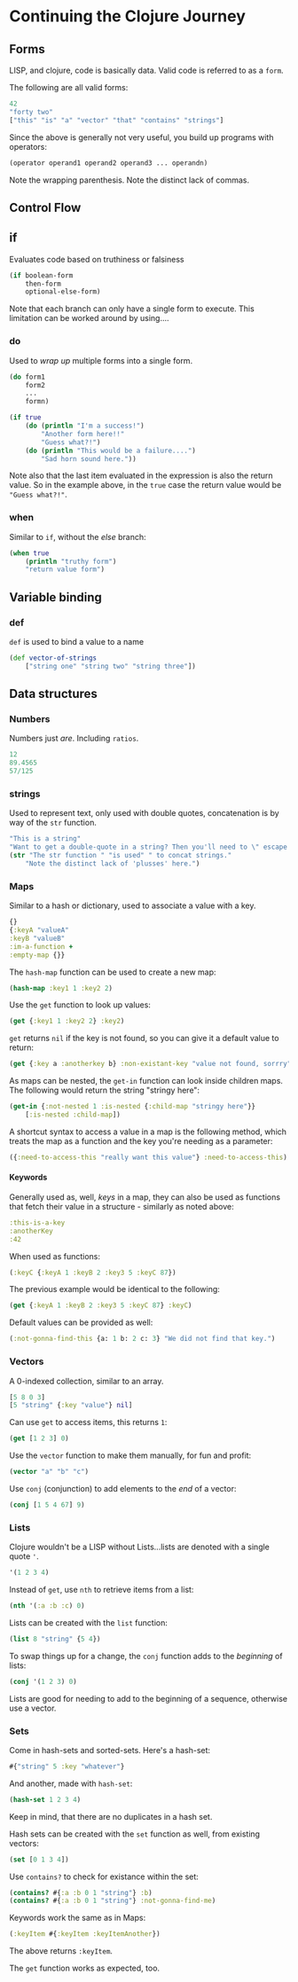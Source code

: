 <!--
.. title: Next Steps With Clojure
.. slug: next-steps-with-clojure
.. date: 2021-02-19 15:14:51 UTC-06:00
.. tags: 
.. category: 
.. link: 
.. description: 
.. type: text
-->



# Continuing the Clojure Journey

## Forms

LISP, and clojure, code is basically data. Valid code is referred to as a `form`.

The following are all valid forms:

```clojure
42
"forty two"
["this" "is" "a" "vector" "that" "contains" "strings"]
```

Since the above is generally not very useful, you build up programs with operators:

```clojure
(operator operand1 operand2 operand3 ... operandn)
```

Note the wrapping parenthesis. Note the distinct lack of commas.

## Control Flow

## if

Evaluates code based on truthiness or falsiness

```clojure
(if boolean-form
    then-form
    optional-else-form)
```

Note that each branch can only have a single form to execute. This limitation can be worked around by using....

### do

Used to *wrap up* multiple forms into a single form.

```clojure
(do form1
    form2
    ...
    formn)
```

```clojure
(if true
    (do (println "I'm a success!")
        "Another form here!!"
        "Guess what?!")
    (do (println "This would be a failure....")
        "Sad horn sound here."))
```

Note also that the last item evaluated in the expression is also the return value. So in the example above, in the `true` case the return value would be `"Guess what?!"`.

### when

Similar to `if`, without the *else* branch:

```clojure
(when true
    (println "truthy form")
    "return value form")
```

## Variable binding

### def

`def` is used to bind a value to a name

```clojure
(def vector-of-strings
    ["string one" "string two" "string three"])
```

## Data structures

### Numbers

Numbers just *are*. Including `ratios`.

```clojure
12
89.4565
57/125
```

### strings

Used to represent text, only used with double quotes, concatenation is by way of the `str` function.

```clojure
"This is a string"
"Want to get a double-quote in a string? Then you'll need to \" escape with the backslash."
(str "The str function " "is used" " to concat strings."
    "Note the distinct lack of 'plusses' here.")
```

### Maps

Similar to a hash or dictionary, used to associate a value with a key.

```clojure
{}
{:keyA "valueA"
:keyB "valueB"
:im-a-function +
:empty-map {}}
```

The `hash-map` function can be used to create a new map:

```clojure
(hash-map :key1 1 :key2 2)
```

Use the `get` function to look up values:

```clojure
(get {:key1 1 :key2 2} :key2)
```

`get` returns `nil` if the key is not found, so you can give it a default value to return:

```clojure
(get {:key a :anotherkey b} :non-existant-key "value not found, sorrry")
```

As maps can be nested, the `get-in` function can look inside children maps. The following would return the string "stringy here":

```clojure
(get-in {:not-nested 1 :is-nested {:child-map "stringy here"}} 
    [:is-nested :child-map])
```

A shortcut syntax to access a value in a map is the following method, which treats the map as a function and the key you're needing as a parameter:

```clojure
({:need-to-access-this "really want this value"} :need-to-access-this)
```

#### Keywords

Generally used as, well, _keys_ in a map, they can also be used as functions that fetch their value in a structure - similarly as noted above:

```clojure
:this-is-a-key
:anotherKey
:42
```

When used as functions:

```clojure
(:keyC {:keyA 1 :keyB 2 :key3 5 :keyC 87})
```

The previous example would be identical to the following:

```clojure
(get {:keyA 1 :keyB 2 :key3 5 :keyC 87} :keyC)
```

Default values can be provided as well:

```clojure
(:not-gonna-find-this {a: 1 b: 2 c: 3} "We did not find that key.")
```

### Vectors

A 0-indexed collection, similar to an array.

```clojure
[5 8 0 3]
[5 "string" {:key "value"} nil]
```

Can use `get` to access items, this returns `1`:

```clojure
(get [1 2 3] 0)
```

Use the `vector` function to make them manually, for fun and profit:

```clojure
(vector "a" "b" "c")
```

Use `conj` (conjunction) to add elements to the *end* of a vector:

```clojure
(conj [1 5 4 67] 9)
```

### Lists

Clojure wouldn't be a LISP without Lists...lists are denoted with a single quote `'`. 

```clojure
'(1 2 3 4)
```

Instead of `get`, use `nth` to retrieve items from a list:

```clojure
(nth '(:a :b :c) 0)
```

Lists can be created with the `list` function:

```clojure
(list 8 "string" {5 4})
```

To swap things up for a change, the `conj` function adds to the _beginning_ of lists:

```clojure
(conj '(1 2 3) 0)
```

Lists are good for needing to add to the beginning of a sequence, otherwise use a vector.

### Sets

Come in hash-sets and sorted-sets. Here's a hash-set:

```clojure
#{"string" 5 :key "whatever"}
```

And another, made with `hash-set`:

```clojure
(hash-set 1 2 3 4)
```

Keep in mind, that there are no duplicates in a hash set.

Hash sets can be created with the `set` function as well, from existing vectors:

```clojure
(set [0 1 3 4])
```

Use `contains?` to check for existance within the set:

```clojure
(contains? #{:a :b 0 1 "string"} :b)
(contains? #{:a :b 0 1 "string"} :not-gonna-find-me)
```

Keywords work the same as in Maps:

```clojure
(:keyItem #{:keyItem :keyItemAnother})
```

The above returns `:keyItem`. 

The `get` function works as expected, too.
